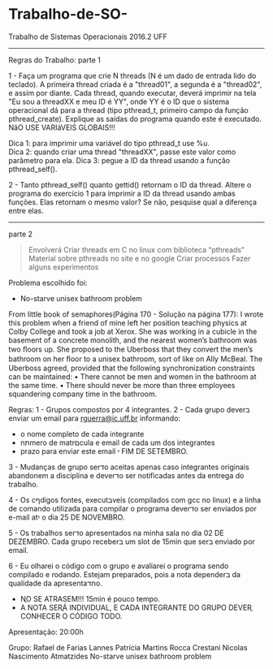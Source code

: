 # Trabalho-de-SO-
Trabalho de Sistemas Operacionais 2016.2 UFF
__________________________________________________________________________________________________________________________________________
Regras do Trabalho:
parte 1

1 - Faça um programa que crie N threads (N é um dado de entrada lido do teclado). A primeira thread criada é a "thread01", a segunda é a "thread02", e assim por diante. Cada thread, quando executar, deverá imprimir na tela "Eu sou a threadXX e meu ID é YY", onde YY é o ID que o sistema operacional dá para a thread (tipo pthread_t, primeiro campo da função pthread_create). Explique as saídas do programa quando este é executado. NãO USE VARIáVEIS GLOBAIS!!!

Dica 1: para imprimir uma variável do tipo pthread_t use %u.  
Dica 2: quando criar uma thread "threadXX", passe este valor como parâmetro para ela.
Dica 3: pegue a ID da thread usando a função pthread_self().

2 - Tanto pthread_self() quanto gettid() retornam o ID da thread. Altere o programa do exercício 1 para imprimir a ID da thread usando ambas funções. Elas retornam o mesmo valor? Se não, pesquise qual a diferença entre elas.
__________________________________________________________________________________________________________________________________________
parte 2
>Envolverá Criar threads em C no linux com biblioteca “pthreads”
>Material sobre pthreads no site e no google
>Criar processos 
>Fazer alguns experimentos

Problema escolhido foi:
+ No-starve unisex bathroom problem

From little book of semaphores(Página 170 - Solução na página 177):
I wrote this problem when a friend of mine left her position teaching physics at Colby College and took a job at Xerox. She was working in a cubicle in the basement of a concrete monolith, and the nearest women’s bathroom was two ﬂoors up. She proposed to the Uberboss that they convert the men’s bathroom on her ﬂoor to a unisex bathroom, sort of like on Ally McBeal. The Uberboss agreed, provided that the following synchronization constraints can be maintained:
• There cannot be men and women in the bathroom at the same time.
• There should never be more than three employees squandering company time in the bathroom.

Regras:
1 - Grupos compostos por 4 integrantes.
2 - Cada grupo deverב enviar um email para rguerra@ic.uff.br informando:
+ o nome completo de cada integrante
+ nתmero de matrםcula e email de cada um dos integrantes
+ prazo para enviar este email י FIM DE SETEMBRO.

3 - Mudanças de grupo serדo aceitas apenas caso integrantes originais abandonem a disciplina e deverדo ser notificadas antes da entrega do trabalho.

4 - Os cףdigos fontes, executבveis (compilados com gcc no linux) e a linha de comando utilizada para compilar o programa deverדo ser enviados por e-mail atי o dia 25 DE NOVEMBRO.

5 - Os trabalhos serדo apresentados na minha sala no dia 02 DE DEZEMBRO. Cada grupo receberב um slot de 15min que serב enviado por email. 

6 - Eu olharei o código com o grupo e avaliarei o programa sendo compilado e rodando. Estejam preparados, pois a nota dependerב da qualidade da apresentaחדo.
+ NֳO SE ATRASEM!!! 15min é pouco tempo.
+ A NOTA SERֱÁ INDIVIDUAL, E CADA INTEGRANTE DO GRUPO DEVERֱ CONHECER O CÓDIGO TODO.



Apresentação: 20:00h

Grupo:
Rafael de Farias Lannes 
Patrícia Martins Rocca Crestani 
Nicolas Nascimento Atmatzides
No-starve unisex bathroom problem

